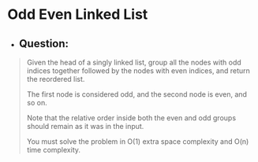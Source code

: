 # Odd Even Linked List
- ## Question:
>Given the head of a singly linked list, group all the nodes with odd indices together followed by the nodes with even indices, and return the reordered list.
>
>The first node is considered odd, and the second node is even, and so on.
>
>Note that the relative order inside both the even and odd groups should remain as it was in the input.
>
>You must solve the problem in O(1) extra space complexity and O(n) time complexity.

